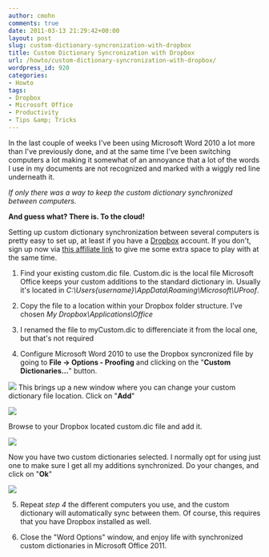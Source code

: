 ```yaml
---
author: cmohn
comments: true
date: 2011-03-13 21:29:42+00:00
layout: post
slug: custom-dictionary-syncronization-with-dropbox
title: Custom Dictionary Syncronization with Dropbox
url: /howto/custom-dictionary-syncronization-with-dropbox/
wordpress_id: 920
categories:
- Howto
tags:
- Dropbox
- Microsoft Office
- Productivity
- Tips &amp; Tricks
---
```


In the last couple of weeks I've been using Microsoft Word 2010 a lot more than I've previously done, and at the same time I've been switching computers a lot making it somewhat of an annoyance that a lot of the words I use in my documents are not recognized and marked with a wiggly red line underneath it. 

_If only there was a way to keep the custom dictionary synchronized between computers._

**And guess what? There is. To the cloud!**

Setting up custom dictionary synchronization between several computers is pretty easy to set up, at least if you have a [Dropbox](http://www.dropbox.com/) account. If you don't, sign up now via [this affiliate link](http://db.tt/bRSrPaI) to give me some extra space to play with at the same time.





  1. Find your existing custom.dic file. Custom.dic is the local file Microsoft Office keeps your custom additions to the standard dictionary in. Usually it's located in _C:\Users\{username}\AppData\Roaming\Microsoft\UProof_.


  2. Copy the file to a location within your Dropbox folder structure. I've chosen _My Dropbox\Applications\Office_


  3. I renamed the file to myCustom.dic to differenciate it from the local one, but that's not required


  4. Configure Microsoft Word 2010 to use the Dropbox syncronized file by going to **File -> Options - Proofing** and clicking on the "**Custom Dictionaries...**" button.
  

[![](http://vninja.net/wordpress/wp-content/uploads/2011/03/Custom-Dictionaries-across-Computers01-300x244.png)](http://vninja.net/wordpress/wp-content/uploads/2011/03/Custom-Dictionaries-across-Computers01.png)
This brings up a new window where you can change your custom dictionary file location. Click on "**Add**"

[![](http://vninja.net/wordpress/wp-content/uploads/2011/03/Custom-Dictionaries-across-Computers02-300x124.png)](http://vninja.net/wordpress/wp-content/uploads/2011/03/Custom-Dictionaries-across-Computers02.png)

Browse to your Dropbox located custom.dic file and add it.

[![](http://vninja.net/wordpress/wp-content/uploads/2011/03/Custom-Dictionaries-across-Computers03-300x208.png)](http://vninja.net/wordpress/wp-content/uploads/2011/03/Custom-Dictionaries-across-Computers03.png)

Now you have two custom dictionaries selected. I normally opt for using just one to make sure I get all my additions synchronized. Do your changes, and click on "**Ok**"

[![](http://vninja.net/wordpress/wp-content/uploads/2011/03/Custom-Dictionaries-across-Computers04-300x124.png)](http://vninja.net/wordpress/wp-content/uploads/2011/03/Custom-Dictionaries-across-Computers04.png)


  5. Repeat _step 4_ the different computers you use, and the custom dictionary will automatically sync between them. Of course, this requires that you have Dropbox installed as well.


  6. Close the "Word Options" window, and enjoy life with synchronized custom dictionaries in Microsoft Office 2011.

